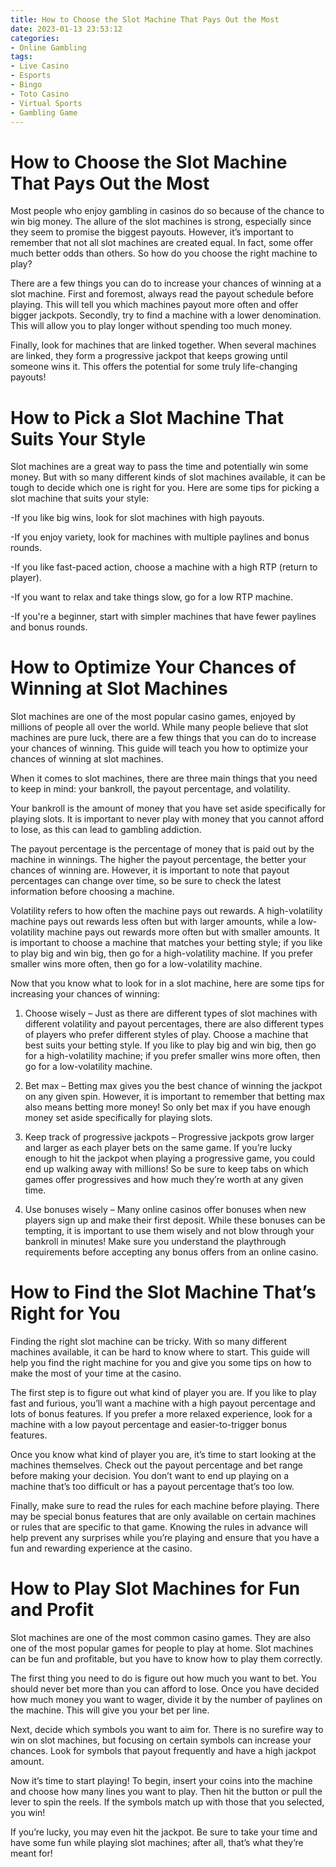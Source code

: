 ```yaml
---
title: How to Choose the Slot Machine That Pays Out the Most
date: 2023-01-13 23:53:12
categories:
- Online Gambling
tags:
- Live Casino
- Esports
- Bingo
- Toto Casino
- Virtual Sports
- Gambling Game
---
```



#  How to Choose the Slot Machine That Pays Out the Most

Most people who enjoy gambling in casinos do so because of the chance to win big money. The allure of the slot machines is strong, especially since they seem to promise the biggest payouts. However, it’s important to remember that not all slot machines are created equal. In fact, some offer much better odds than others. So how do you choose the right machine to play?

There are a few things you can do to increase your chances of winning at a slot machine. First and foremost, always read the payout schedule before playing. This will tell you which machines payout more often and offer bigger jackpots. Secondly, try to find a machine with a lower denomination. This will allow you to play longer without spending too much money.

Finally, look for machines that are linked together. When several machines are linked, they form a progressive jackpot that keeps growing until someone wins it. This offers the potential for some truly life-changing payouts!

#  How to Pick a Slot Machine That Suits Your Style

Slot machines are a great way to pass the time and potentially win some money. But with so many different kinds of slot machines available, it can be tough to decide which one is right for you. Here are some tips for picking a slot machine that suits your style:

-If you like big wins, look for slot machines with high payouts.

-If you enjoy variety, look for machines with multiple paylines and bonus rounds.

-If you like fast-paced action, choose a machine with a high RTP (return to player).

-If you want to relax and take things slow, go for a low RTP machine.

-If you're a beginner, start with simpler machines that have fewer paylines and bonus rounds.

#  How to Optimize Your Chances of Winning at Slot Machines

Slot machines are one of the most popular casino games, enjoyed by millions of people all over the world. While many people believe that slot machines are pure luck, there are a few things that you can do to increase your chances of winning. This guide will teach you how to optimize your chances of winning at slot machines.

When it comes to slot machines, there are three main things that you need to keep in mind: your bankroll, the payout percentage, and volatility.

Your bankroll is the amount of money that you have set aside specifically for playing slots. It is important to never play with money that you cannot afford to lose, as this can lead to gambling addiction.

The payout percentage is the percentage of money that is paid out by the machine in winnings. The higher the payout percentage, the better your chances of winning are. However, it is important to note that payout percentages can change over time, so be sure to check the latest information before choosing a machine.

Volatility refers to how often the machine pays out rewards. A high-volatility machine pays out rewards less often but with larger amounts, while a low-volatility machine pays out rewards more often but with smaller amounts. It is important to choose a machine that matches your betting style; if you like to play big and win big, then go for a high-volatility machine. If you prefer smaller wins more often, then go for a low-volatility machine.

Now that you know what to look for in a slot machine, here are some tips for increasing your chances of winning:

1) Choose wisely – Just as there are different types of slot machines with different volatility and payout percentages, there are also different types of players who prefer different styles of play. Choose a machine that best suits your betting style. If you like to play big and win big, then go for a high-volatility machine; if you prefer smaller wins more often, then go for a low-volatility machine.

2) Bet max – Betting max gives you the best chance of winning the jackpot on any given spin. However, it is important to remember that betting max also means betting more money! So only bet max if you have enough money set aside specifically for playing slots.

3) Keep track of progressive jackpots – Progressive jackpots grow larger and larger as each player bets on the same game. If you’re lucky enough to hit the jackpot when playing a progressive game, you could end up walking away with millions! So be sure to keep tabs on which games offer progressives and how much they’re worth at any given time.

4) Use bonuses wisely – Many online casinos offer bonuses when new players sign up and make their first deposit. While these bonuses can be tempting, it is important to use them wisely and not blow through your bankroll in minutes! Make sure you understand the playthrough requirements before accepting any bonus offers from an online casino.

#  How to Find the Slot Machine That’s Right for You

Finding the right slot machine can be tricky. With so many different machines available, it can be hard to know where to start. This guide will help you find the right machine for you and give you some tips on how to make the most of your time at the casino.

The first step is to figure out what kind of player you are. If you like to play fast and furious, you’ll want a machine with a high payout percentage and lots of bonus features. If you prefer a more relaxed experience, look for a machine with a low payout percentage and easier-to-trigger bonus features.

Once you know what kind of player you are, it’s time to start looking at the machines themselves. Check out the payout percentage and bet range before making your decision. You don’t want to end up playing on a machine that’s too difficult or has a payout percentage that’s too low.

Finally, make sure to read the rules for each machine before playing. There may be special bonus features that are only available on certain machines or rules that are specific to that game. Knowing the rules in advance will help prevent any surprises while you’re playing and ensure that you have a fun and rewarding experience at the casino.

#  How to Play Slot Machines for Fun and Profit

Slot machines are one of the most common casino games. They are also one of the most popular games for people to play at home. Slot machines can be fun and profitable, but you have to know how to play them correctly.

The first thing you need to do is figure out how much you want to bet. You should never bet more than you can afford to lose. Once you have decided how much money you want to wager, divide it by the number of paylines on the machine. This will give you your bet per line.

Next, decide which symbols you want to aim for. There is no surefire way to win on slot machines, but focusing on certain symbols can increase your chances. Look for symbols that payout frequently and have a high jackpot amount.

Now it’s time to start playing! To begin, insert your coins into the machine and choose how many lines you want to play. Then hit the button or pull the lever to spin the reels. If the symbols match up with those that you selected, you win!

If you’re lucky, you may even hit the jackpot. Be sure to take your time and have some fun while playing slot machines; after all, that’s what they’re meant for!